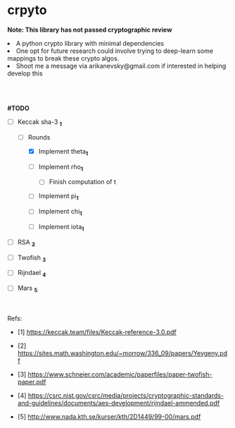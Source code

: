 # crpyto

**Note: This library has not passed cryptographic review**

<li>A python crypto library with minimal dependencies</li>

<li>One opt for future research could involve trying to deep-learn some mappings to break these crypto algos.</li>

<li>Shoot me a message via arikanevsky@gmail.com if interested in helping develop this </li>

<br></br>


**#TODO**
- [ ] Keccak sha-3 <a href= https://keccak.team/files/Keccak-reference-3.0.pdf>**<sub>1</sub>**</a>
  
  - [ ] Rounds
  
    - [X] Implement theta<a href= https://keccak.team/files/Keccak-reference-3.0.pdf>**<sub>1</sub>**</a>
          
    - [ ] Implement rho<a href= https://keccak.team/files/Keccak-reference-3.0.pdf>**<sub>1</sub>**</a>
          
      - [ ] Finish computation of t 
          
    - [ ] Implement pi<a href= https://keccak.team/files/Keccak-reference-3.0.pdf>**<sub>1</sub>**</a>
          
    - [ ] Implement chi<a href= https://keccak.team/files/Keccak-reference-3.0.pdf>**<sub>1</sub>**</a>
          
    - [ ] Implement iota<a href= https://keccak.team/files/Keccak-reference-3.0.pdf>**<sub>1</sub>**</a>

- [ ] RSA <a href= https://sites.math.washington.edu/~morrow/336_09/papers/Yevgeny.pdf>**<sub>2</sub>**</a>
- [ ] Twofish <a href= https://www.schneier.com/academic/paperfiles/paper-twofish-paper.pdf>**<sub>3</sub>**</a>
- [ ] Rijndael <a href= https://csrc.nist.gov/csrc/media/projects/cryptographic-standards-and-guidelines/documents/aes-development/rijndael-ammended.pdf>**<sub>4</sub>**</a>
- [ ] Mars <a href= http://www.nada.kth.se/kurser/kth/2D1449/99-00/mars.pdf>**<sub>5</sub>**</a>


<br></br>
Refs:

- [1] https://keccak.team/files/Keccak-reference-3.0.pdf

- [2] https://sites.math.washington.edu/~morrow/336_09/papers/Yevgeny.pdf

- [3] https://www.schneier.com/academic/paperfiles/paper-twofish-paper.pdf

- [4] https://csrc.nist.gov/csrc/media/projects/cryptographic-standards-and-guidelines/documents/aes-development/rijndael-ammended.pdf

- [5] http://www.nada.kth.se/kurser/kth/2D1449/99-00/mars.pdf

